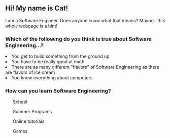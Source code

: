 <!-- … -->
<style>
  .no:hover {background-color:red;}
  .yes:hover {background-color:green;}
</style>
<!-- … -->

<h2>Hi! My name is Cat!</h2>

I am a Software Engineer. Does anyone know what that means? Maybe...this whole webpage is a hint!

<h3>Which of the following do you think is true about Software Engineering...?</h3>

<li class="yes">You get to build something from the ground up</li>
<li class="no">You have to be really good at math</li>
<li class="yes">There are as many different "flavors" of Software Engineering as there are flavors of ice cream</li>
<li class="no">You know everything about computers</li>


<h3>How can you learn Software Engineering?</h3>
<ul>School</ul>
<ul>Summer Programs</ul>
<ul>Online tutorials</ul>
<ul>Games</ul>


